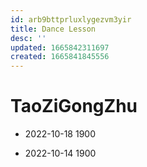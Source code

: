 ```yaml
---
id: arb9bttprluxlygezvm3yir
title: Dance Lesson
desc: ''
updated: 1665842311697
created: 1665841845556
---
```


# TaoZiGongZhu

- 2022-10-18 1900

- 2022-10-14 1900

